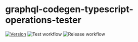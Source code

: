 # graphql-codegen-typescript-operations-tester

[![Version](https://img.shields.io/npm/v/graphql-codegen-typescript-operations-tester.svg)](https://www.npmjs.com/package/graphql-codegen-typescript-operations-tester)
![Test workflow](https://github.com/hellocomet/graphql-codegen-typescript-operations-tester/workflows/Tests/badge.svg?branch=main)
![Release workflow](https://github.com/hellocomet/graphql-codegen-typescript-operations-tester/workflows/Release%20package/badge.svg)
